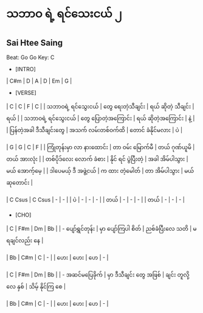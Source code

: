 # သဘာဝ ရဲ့ ရင်သေးငယ် ၂
## Sai Htee Saing
Beat: Go Go
Key: C

- [INTRO]

| C#m | D | A | D | Em | G |

- [VERSE]

| C | C | F | C |
| သဘာဝရဲ့ ရင်သွေးငယ် | တွေ ရေးတဲ့သီချင်း | ရယ် ဆိုတဲ့ သီချင်း | ရယ်  |
| သဘာဝရဲ့ ရင်သွေးငယ် | တွေ ပြောတဲ့အကြောင်း | ရယ် ဆိုတဲ့အကြောင်း | နဲ့   |  
| ပြန်တဲ့အခါ ဒီသီချင်းတွေ | အသက် လမ်းတစ်ဝက်ထိ | တောင် ခံနိုင်မလား | ပဲ  |


| G | G  | C | F |
| ကြုံတုန်းမှာ လာ နားထောင်း | တာ ဝမ်း မြောက်မီ | တယ် ဂုဏ်ယူမိ | တယ် အားလုံး |
| တစ်ပိုဒ်လေး လောက် ခံစား | နိုင် ရင် ပွဲပြီးတဲ့ | အခါ အိမ်ပါသွား | မယ် အောက့်မေ့ | 
| ဒါပေမယ့် ဒီ အဖွဲ့ငယ် | က ထား တဲ့မေါတ် | တာ အိမ်ပါသွား | မယ် ဆုတောင်း |
 

| C Csus | C Csus | - | - |
| ပဲ | - | - | - |
| တယ် | - | - | - |
| တယ် | - | - | - |

- [CHO]

| C | F#m | Dm | Bb | 
| - ပျော်ရွှင်တုန်း | မှာ ပျော်ကြပါ စိတ် | ညစ်ခံပြီးလေ သတိ | မရချင်လည်း နေ | 


|  Bb | C#m | C | - | 
| ဟေး | ဟေး | ဟေ | - |


| C | F#m | Dm | Bb | 
| - အဆင်မပြေခိုက် | မှာ ဒီသီချင်း တွေ အဖြစ် | ချင်း တူလို့ လေ နှစ် | သိမ့် နိုင်ကြ စေ | 


|  Bb | C#m | C | - | 
| ဟေး | ဟေး | ဟေ | - |


